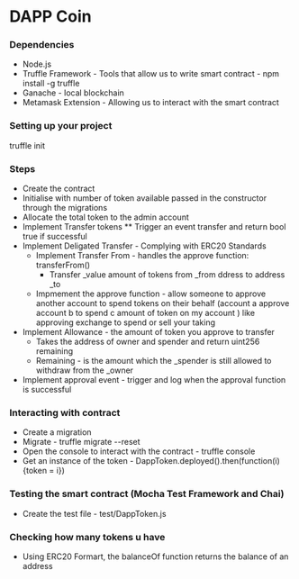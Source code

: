 # DAPP Coin

### Dependencies
* Node.js
* Truffle Framework - Tools that allow us to write smart contract - npm install -g truffle
* Ganache - local blockchain
* Metamask Extension - Allowing us to interact with the smart contract

### Setting up your project
truffle init


### Steps
* Create the contract
* Initialise with number of token available passed in the constructor through the migrations
* Allocate the total token to the admin account
* Implement Transfer tokens 
** Trigger an event transfer and return bool true if successful
* Implement Deligated Transfer - Complying with ERC20 Standards 
    * Implement Transfer From - handles the approve function: transferFrom()
        * Transfer _value amount of tokens from _from ddress to address _to
    * Impmement the approve function - allow someone to approve another account to spend tokens on their behalf (account a approve account b to spend c amount of token on my account ) like approving exchange to spend or sell your taking
* Implement Allowance - the amount of token you approve to transfer
    * Takes the address of owner and spender and return uint256 remaining
    * Remaining - is the amount which the _spender is still allowed to withdraw from the _owner
* Implement approval event - trigger and log when the approval function is successful

### Interacting with contract 
* Create a migration
* Migrate - truffle migrate --reset
* Open the console to interact with the contract - truffle console
* Get an instance of the token - DappToken.deployed().then(function(i){token = i})

### Testing the smart contract (Mocha Test Framework and Chai)
* Create the test file - test/DappToken.js

### Checking how many tokens u have
* Using ERC20 Formart, the balanceOf function returns the balance of an address